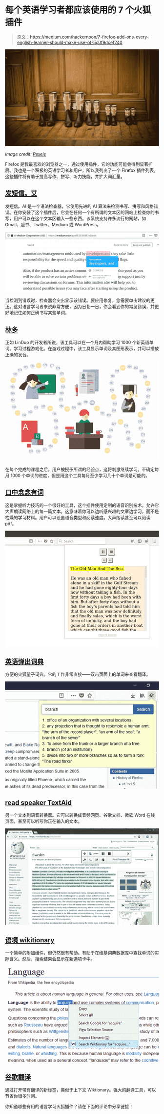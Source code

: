 # 每个英语学习者都应该使用的 7 个火狐插件

> 原文：<https://medium.com/hackernoon/7-firefox-add-ons-every-english-learner-should-make-use-of-5c0f9dcef240>

![](img/28d7d12c8bc34e5bc93f0f2c34caacd3.png)

*Image credit:* [*Pexels*](https://www.pexels.com/photo/boots-footwear-indoors-parquet-165221/)

Firefox 是我最喜欢的浏览器之一，通过使用插件，它的功能可能会得到显著扩展。我也是一个积极的英语学习者和用户，所以我列出了一个 Firefox 插件列表，这些插件将有助于提高写作、拼写、听力技能，并扩大词汇量。

## [**发短信。艾**](https://addons.mozilla.org/en-US/firefox/addon/textly/)

发短信。AI 是一个语法检查器，它使用先进的 AI 算法来检测书写、拼写和风格错误。在你安装了这个插件后，它会在任何一个有所谓的文本区的网站上检查你的书写，用户可以在这个文本区输入一些东西。该系统支持许多流行的网站，如 Gmail、脸书、Twitter、Medium 或 WordPress。

![](img/42b064cbfa693916d39dc6109f0f7ec9.png)

当检测到错误时，检查器会突出显示该错误。要应用修复，您需要单击建议的更正。这对语言学习者来说非常方便，因为日复一日，你会看到你的常见错误，并更好地记住如何正确书写某些单词。

## [林多 ](https://addons.mozilla.org/en-US/firefox/addon/linduo/)

正如 LinDuo 的开发者所说，该工具可以在一个月内帮助学习 1000 个新英语单词。学习过程游戏化。在游戏过程中，该工具显示单词及其图形表示，并可以播放正确的发音。

![](img/01ca45f88eb8bfdc2f6a9a6cd788f3a2.png)

在每个完成的课程之后，用户被授予所谓的经验点，这将刺激继续学习。不确定每月 1000 个单词的进度，但是用这个工具每月至少学习几十个单词是可能的。

## [**口中念念有词**](https://addons.mozilla.org/en-US/firefox/addon/read-aloud/)

这是掌握听力技巧的一个很好的工具，这个插件使用定制的语音识别技术，允许它大声朗读网络上的每一篇文本。这意味着你可以边听感兴趣的文章边学习，而不是枯燥的学习材料。用户可以设置语音类型和阅读速度。大声朗读甚至可以阅读 pdf。

![](img/43637601bb4696eae564bf5ec61d623c.png)

## [**英语弹出词典**](https://addons.mozilla.org/en-US/firefox/addon/english-popup-dictionary/)

方便的火狐量子词典。它的工作非常直接——双击页面上的单词来查看翻译。

![](img/4f2af246fe94cd5e12fdc4add2907e91.png)

## [**read speaker TextAid**](https://addons.mozilla.org/en-US/firefox/addon/readspeaker-textaid-add-on/)

另一个文本到语音转换器。它可以转换成音频网页、谷歌文档、微软 Word 在线页面，甚至可以听写你正在输入的文本。

![](img/188f1a1a289a6afab5c6aae187a317bb.png)

## [**语境 wikitionary**](https://addons.mozilla.org/en-US/firefox/addon/context-wiktionary/)

一个简单的附加组件，但仍然很有帮助。有助于在维基词典数据库中查找单词的实际含义。然后，搜索结果会显示在新选项卡中。

![](img/71de72d80fa682cfc5bee4d29748ce5e.png)

## [谷歌翻译 ](https://addons.mozilla.org/en-US/firefox/addon/google-translate-right-menu/)

通过打开带有翻译的新标签，类似于上下文 Wiktionary。强大的翻译工具，可以节省你很多时间。

你知道哪些有用的语言学习火狐插件？请在下面的评论中分享链接！